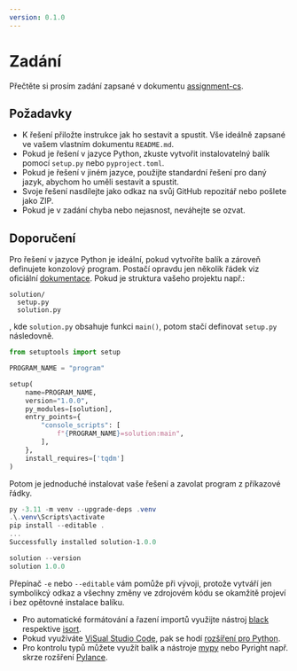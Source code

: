 ```yaml
---
version: 0.1.0
---
```


# Zadání

Přečtěte si prosím zadání zapsané v dokumentu [assignment-cs](./assignment-cs.md).

## Požadavky

- K řešení přiložte instrukce jak ho sestavit a spustit. Vše ideálně zapsané ve vašem vlastním dokumentu `README.md`.
- Pokud je řešení v jazyce Python, zkuste vytvořit instalovatelný balík pomocí `setup.py` nebo `pyproject.toml`. 
- Pokud je řešení v jiném jazyce, použijte standardní řešení pro daný jazyk, abychom ho uměli sestavit a spustit.
- Svoje řešení nasdílejte jako odkaz na svůj GitHub repozitář nebo pošlete jako ZIP.
- Pokud je v zadání chyba nebo nejasnost, neváhejte se ozvat.

## Doporučení

Pro řešení v jazyce Python je ideální, pokud vytvoříte balík a zároveň definujete konzolový program.
Postačí opravdu jen několik řádek viz oficiální [dokumentace](https://docs.python.org/3/distutils/setupscript.html). Pokud je struktura vašeho projektu např.:

```shell
solution/
  setup.py
  solution.py
```
, kde `solution.py` obsahuje funkci `main()`, potom stačí definovat `setup.py` následovně.

```python
from setuptools import setup

PROGRAM_NAME = "program"

setup(
    name=PROGRAM_NAME,
    version="1.0.0",
    py_modules=[solution],
    entry_points={
        "console_scripts": [
            f"{PROGRAM_NAME}=solution:main",
        ],
    },
    install_requires=['tqdm']
)
```

Potom je jednoduché instalovat vaše řešení a zavolat program z příkazové řádky.

```powershell
py -3.11 -m venv --upgrade-deps .venv
.\.venv\Scripts\activate
pip install --editable .
...
Successfully installed solution-1.0.0
```

```powershell
solution --version
solution 1.0.0
```

Přepínač `-e` nebo `--editable` vám pomůže při vývoji, protože vytváří jen symbolikcý odkaz a všechny změny ve zdrojovém kódu se okamžitě projeví i bez opětovné instalace balíku.

- Pro automatické formátování a řazení importů využijte nástroj [black](https://black.readthedocs.io/en/stable/) respektive [isort](https://pycqa.github.io/isort/).
- Pokud využíváte [ViSual Studio Code](https://code.visualstudio.com/), pak se hodí [rozšíření pro Python](https://code.visualstudio.com/docs/languages/python).
- Pro kontrolu typů můžete využít balík a nástroje [mypy](https://mypy-lang.org/) nebo Pyright např. skrze rozšření [Pylance](https://marketplace.visualstudio.com/items?itemName=ms-python.vscode-pylance). 
